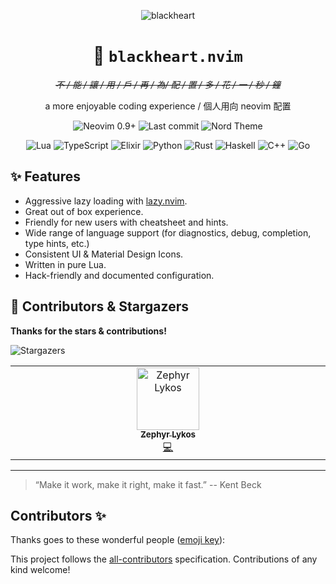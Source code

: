 <div align="center">

![blackheart](https://fars.ee/~blackheart.png)

:black_heart:
`blackheart.nvim`
===
~~_不 / 能 / 讓 / 用 / 戶 / 再 / 為/ 配 / 置 / 多 / 花 / 一 / 秒 / 鐘_~~

a more enjoyable coding experience
/
個人用向 neovim 配置

![Neovim 0.9+](https://img.shields.io/badge/neovim-0.9%2B-57A143?style=for-the-badge&logo=neovim&logoColor=white&colorA=4c566a)
![Last commit](https://img.shields.io/github/last-commit/nvimtools/config?style=for-the-badge&logo=git&colorA=4c566a&logoColor=white)
![Nord Theme](https://img.shields.io/badge/theme-nord-88c0d0?style=for-the-badge&logo=data:image/svg+xml;base64,PHN2ZyB4bWxucz0naHR0cDovL3d3dy53My5vcmcvMjAwMC9zdmcnIGZpbGw9IiNkOGRlZTkiPjxwYXRoIGlkPSdhJyBkPSdtMTAuMyAyLjUgMTEgMTQuM3Y0TDkgNC44SDIuNXYyMi40aDExbDIgMi4zSDB2LTI3eicgdHJhbnNmb3JtPSdzY2FsZSgwLjQzKScvPjx1c2UgaHJlZj0nI2EnIHRyYW5zZm9ybT0ncm90YXRlKDE4MCA3IDcpJy8+PC9zdmc+&colorA=4c566a&colorB=88c0d0)

![Lua](https://img.shields.io/badge/lua-2C2D72?style=flat-square&logo=lua&logoColor=white)
![TypeScript](https://img.shields.io/badge/typescript-3178C6?style=flat-square&logo=typescript&logoColor=white)
![Elixir](https://img.shields.io/badge/elixir-4B275F?style=flat-square&logo=elixir&logoColor=white)
![Python](https://img.shields.io/badge/python-3776AB?style=flat-square&logo=python&logoColor=white)
![Rust](https://img.shields.io/badge/rust-black?style=flat-square&logo=rust&logoColor=white)
![Haskell](https://img.shields.io/badge/haskell-5D4F85?style=flat-square&logo=haskell&logoColor=white)
![C++](https://img.shields.io/badge/cpp-00599C?style=flat-square&logo=c%2B%2B&logoColor=white)
![Go](https://img.shields.io/badge/golang-00ADD8?style=flat-square&logo=go&logoColor=white)

</div>

## ✨ Features

- Aggressive lazy loading with [lazy.nvim](https://github.com/folke/lazy.nvim).
- Great out of box experience.
- Friendly for new users with cheatsheet and hints.
- Wide range of language support (for diagnostics, debug, completion, type hints, etc.)
- Consistent UI & Material Design Icons.
- Written in pure Lua.
- Hack-friendly and documented configuration.

## 🌟 Contributors & Stargazers

**Thanks for the stars & contributions!**

![Stargazers](https://reporoster.com/stars/dark/notext/nvimtools/config)

<!-- ALL-CONTRIBUTORS-LIST:START - Do not remove or modify this section -->
<!-- prettier-ignore-start -->
<!-- markdownlint-disable -->
<table>
  <tbody>
    <tr>
      <td align="center" valign="top" width="14.28%"><a href="https://mochaa.ws/?utm_source=github_user"><img src="https://avatars.githubusercontent.com/u/21154023?v=4?s=100" width="100px;" alt="Zephyr Lykos"/><br /><sub><b>Zephyr Lykos</b></sub></a><br /><a href="https://github.com/nvimtools/config/commits?author=mochaaP" title="Code">💻</a></td>
    </tr>
  </tbody>
</table>

<!-- markdownlint-restore -->
<!-- prettier-ignore-end -->

<!-- ALL-CONTRIBUTORS-LIST:END -->

---


> “Make it work, make it right, make it fast.”
-- Kent Beck


## Contributors ✨

Thanks goes to these wonderful people ([emoji key](https://allcontributors.org/docs/en/emoji-key)):

<!-- ALL-CONTRIBUTORS-LIST:START - Do not remove or modify this section -->
<!-- prettier-ignore-start -->
<!-- markdownlint-disable -->
<!-- markdownlint-restore -->
<!-- prettier-ignore-end -->
<!-- ALL-CONTRIBUTORS-LIST:END -->

This project follows the [all-contributors](https://github.com/all-contributors/all-contributors) specification. Contributions of any kind welcome!
